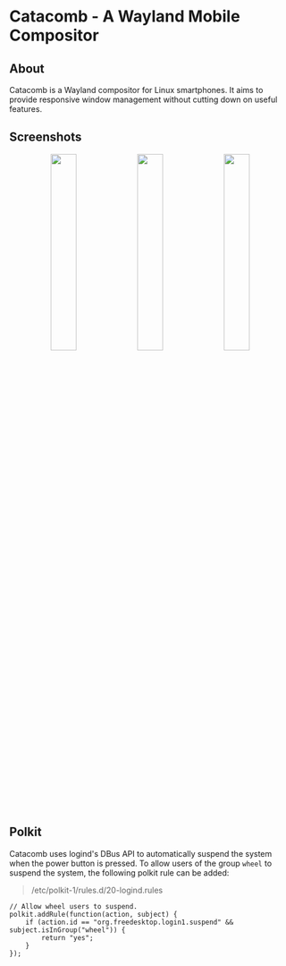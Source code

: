 # Catacomb - A Wayland Mobile Compositor

## About

Catacomb is a Wayland compositor for Linux smartphones. It aims to provide
responsive window management without cutting down on useful features.

## Screenshots

<p align="center">
  <img src="https://user-images.githubusercontent.com/8886672/210189210-6a70de47-1bfe-46e0-b4e7-e4921a9c5ff5.png" width="30%"/>
  <img src="https://user-images.githubusercontent.com/8886672/213074577-28b081dc-d614-443e-beb1-8681e060595c.png" width="30%"/>
  <img src="https://user-images.githubusercontent.com/8886672/210189206-3d9d738f-dd60-47bb-99ab-7a6450be9da1.png" width="30%"/>
</p>

## Polkit

Catacomb uses logind's DBus API to automatically suspend the system when the
power button is pressed. To allow users of the group `wheel` to suspend the
system, the following polkit rule can be added:

> /etc/polkit-1/rules.d/20-logind.rules

```
// Allow wheel users to suspend.
polkit.addRule(function(action, subject) {
    if (action.id == "org.freedesktop.login1.suspend" && subject.isInGroup("wheel")) {
        return "yes";
    }
});
```
